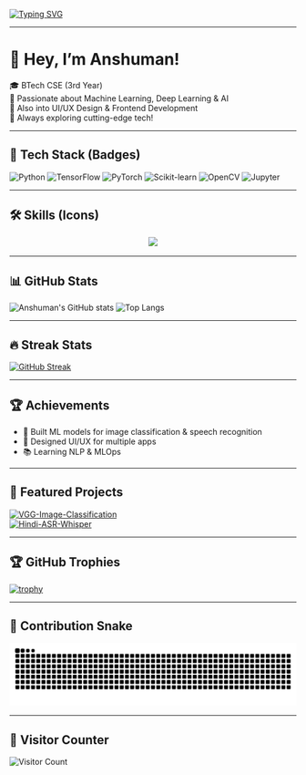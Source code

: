 <!-- Animated Typing Intro -->
[![Typing SVG](https://readme-typing-svg.herokuapp.com?font=Fira+Code&weight=500&size=24&pause=1000&color=00F7FF&center=true&vCenter=true&width=600&lines=Hey!+I'm+Anshuman+👋;Machine+Learning+%7C+Deep+Learning+%7C+AI;UI%2FUX+Designer+%7C+Frontend+Dev;Always+Learning+New+Things+🚀)](https://git.io/typing-svg)

---

# 👋 Hey, I’m Anshuman!

🎓 BTech CSE (3rd Year)  
🤖 Passionate about Machine Learning, Deep Learning & AI  
🎨 Also into UI/UX Design & Frontend Development  
🚀 Always exploring cutting-edge tech!

---

## 🚀 Tech Stack (Badges)
![Python](https://img.shields.io/badge/Python-3776AB?style=for-the-badge&logo=python&logoColor=white)
![TensorFlow](https://img.shields.io/badge/TensorFlow-FF6F00?style=for-the-badge&logo=tensorflow&logoColor=white)
![PyTorch](https://img.shields.io/badge/PyTorch-EE4C2C?style=for-the-badge&logo=pytorch&logoColor=white)
![Scikit-learn](https://img.shields.io/badge/scikit--learn-F7931E?style=for-the-badge&logo=scikitlearn&logoColor=white)
![OpenCV](https://img.shields.io/badge/OpenCV-27338e?style=for-the-badge&logo=opencv&logoColor=white)
![Jupyter](https://img.shields.io/badge/Jupyter-F37626.svg?style=for-the-badge&logo=Jupyter&logoColor=white)

---

## 🛠️ Skills (Icons)
<p align="center">
  <img src="https://skillicons.dev/icons?i=python,tensorflow,pytorch,sklearn,opencv,jupyter,react,figma,git,github,vscode" />
</p>

---

## 📊 GitHub Stats
![Anshuman's GitHub stats](https://github-readme-stats.vercel.app/api?username=Scorpy-ansh&show_icons=true&theme=radical)
![Top Langs](https://github-readme-stats.vercel.app/api/top-langs/?username=Scorpy-ansh&layout=compact&theme=radical)

---

## 🔥 Streak Stats
[![GitHub Streak](https://github-readme-streak-stats.herokuapp.com?user=Scorpy-ansh&theme=radical&hide_border=true)](https://git.io/streak-stats)

---

## 🏆 Achievements
- 🌟 Built ML models for image classification & speech recognition  
- 🎨 Designed UI/UX for multiple apps  
- 📚 Learning NLP & MLOps  

---

## 🚀 Featured Projects
[![VGG-Image-Classification](https://img.shields.io/badge/VGG--Image--Classification-FF6F00?style=for-the-badge&logo=github&logoColor=white)](https://github.com/Scorpy-ansh/VGG-Image-Classification)  
[![Hindi-ASR-Whisper](https://img.shields.io/badge/Hindi--ASR--Whisper-00A1F1?style=for-the-badge&logo=github&logoColor=white)](https://github.com/Scorpy-ansh/Hindi-asr-whisper)  

---

## 🏆 GitHub Trophies
[![trophy](https://github-profile-trophy.vercel.app/?username=Scorpy-ansh&theme=radical&no-frame=true&margin-w=10&margin-h=10)](https://github.com/ryo-ma/github-profile-trophy)

---

## 🐍 Contribution Snake
![snake gif](https://github.com/Scorpy-ansh/Scorpy-ansh/blob/output/github-contribution-grid-snake.svg)

---

## 👀 Visitor Counter
![Visitor Count](https://komarev.com/ghpvc/?username=Scorpy-ansh&color=brightgreen)

